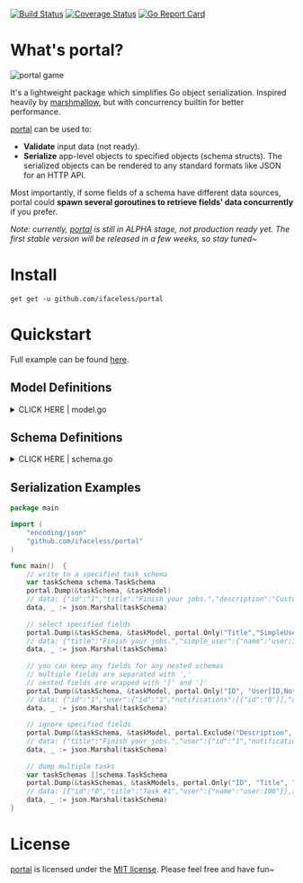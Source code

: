 [![Build Status](https://travis-ci.com/iFaceless/portal.svg?branch=master)](https://travis-ci.com/iFaceless/portal)
[![Coverage Status](https://coveralls.io/repos/github/iFaceless/portal/badge.svg?branch=master)](https://coveralls.io/github/iFaceless/portal?branch=master)
[![Go Report Card](https://goreportcard.com/badge/github.com/iFaceless/portal)](https://goreportcard.com/report/github.com/iFaceless/portal)

# What's portal?
![portal game](https://s2.ax1x.com/2019/09/28/u1TnEt.jpg)

It's a lightweight package which simplifies Go object serialization. Inspired heavily by [marshmallow](https://github.com/marshmallow-code/marshmallow), but with concurrency builtin for better performance.

[portal](https://github.com/iFaceless/portal/) can be used to:
- **Validate** input data (not ready).
- **Serialize** app-level objects to specified objects (schema structs). The serialized objects can be rendered to any standard formats like JSON for an HTTP API.

Most importantly, if some fields of a schema have different data sources, portal could **spawn several goroutines to retrieve fields' data concurrently** if you prefer.

*Note: currently, [portal](https://github.com/iFaceless/portal/) is still in ALPHA stage, not production ready yet. The first stable version will be released in a few weeks, so stay tuned~*

# Install

```
get get -u github.com/ifaceless/portal
```

# Quickstart

Full example can be found [here](./examples/todo).

## Model Definitions

<details>
	<summary>CLICK HERE | model.go</summary>
	
	```go
    type NotificationModel struct {
    	ID      int
    	Title   string
    	Content string
    }
    
    type UserModel struct {
    	ID int
    }
    
    func (u *UserModel) Fullname() string {
    	return fmt.Sprintf("user:%d", u.ID)
    }
    
    func (u *UserModel) Notifications() (result []*NotificationModel) {
    	for i := 0; i < 1; i++ {
    		result = append(result, &NotificationModel{
    			ID:      i,
    			Title:   fmt.Sprintf("title_%d", i),
    			Content: fmt.Sprintf("content_%d", i),
    		})
    	}
    	return
    }
    
    type TaskModel struct {
    	ID     int
    	UserID int
    	Title  string
    }
    
    func (t *TaskModel) User() *UserModel {
    	return &UserModel{t.UserID}
    }
    ```
    
</details>


## Schema Definitions

<details>
	<summary>CLICK HERE | schema.go</summary>
	
	```go
	type NotiSchema struct {
    	ID      string `json:"id,omitempty"`
    	Title   string `json:"title,omitempty"`
    	Content string `json:"content,omitempty"`
    }
    
    type UserSchema struct {
    	ID                   string        `json:"id,omitempty"`
    	// Get user name from `UserModel.Fullname()`
    	Name                 string        `json:"name,omitempty" portal:"attr:Fullname"`
    	Notifications        []*NotiSchema `json:"notifications,omitempty" portal:"nested"`
    	AnotherNotifications []*NotiSchema `json:"another_notifications,omitempty" portal:"nested;attr:Notifications"`
    }
    
    type TaskSchema struct {
    	ID          string      `json:"id,omitempty"`
    	Title       string      `json:"title,omitempty"`
    	Description string      `json:"description,omitempty" portal:"meth:GetDescription"`
    	// UserSchema is a nested schema
    	User        *UserSchema `json:"user,omitempty" portal:"nested"`
    	// We just want `Name` field for `SimpleUser`.
    	// Besides, the datasource is the same with `UserSchema`
    	SimpleUser  *UserSchema `json:"simple_user,omitempty" portal:"nested;only:Name;attr:User"`
    }
    
    func (ts *TaskSchema) GetDescription(model *model.TaskModel) string {
    	return "Custom description"
    }
	```

</details>


## Serialization Examples

```go
package main

import (
	"encoding/json"
	"github.com/ifaceless/portal"
)

func main()  {
    // write to a specified task schema
    var taskSchema schema.TaskSchema
    portal.Dump(&taskSchema, &taskModel)
    // data: {"id":"1","title":"Finish your jobs.","description":"Custom description","user":{"id":"1","name":"user:1","notifications":[{"id":"0","title":"title_0","content":"content_0"}],"another_notifications":[{"id":"0","title":"title_0","content":"content_0"}]},"simple_user":{"name":"user:1"}}
    data, _ := json.Marshal(taskSchema)
 
    // select specified fields
    portal.Dump(&taskSchema, &taskModel, portal.Only("Title","SimpleUser"))
    // data: {"title":"Finish your jobs.","simple_user":{"name":"user:1"}}
    data, _ := json.Marshal(taskSchema)
    
    // you can keep any fields for any nested schemas
    // multiple fields are separated with ','
    // nested fields are wrapped with '[' and ']'
    portal.Dump(&taskSchema, &taskModel, portal.Only("ID", "User[ID,Notifications[ID],AnotherNotifications[Title]]", "SimpleUser"))
    // data: {"id":"1","user":{"id":"1","notifications":[{"id":"0"}],"another_notifications":[{"title":"title_0"}]},"simple_user":{"name":"user:1"}}
    data, _ := json.Marshal(taskSchema)
 
    // ignore specified fields
    portal.Dump(&taskSchema, &taskModel, portal.Exclude("Description", "ID", "User[Name,Notifications[ID,Content],AnotherNotifications], SimpleUser"))
    // data: {"title":"Finish your jobs.","user":{"id":"1","notifications":[{"title":"title_0"}]}}
    data, _ := json.Marshal(taskSchema)
 
    // dump multiple tasks
    var taskSchemas []schema.TaskSchema
    portal.Dump(&taskSchemas, &taskModels, portal.Only("ID", "Title", "User[Name]"))
    // data: [{"id":"0","title":"Task #1","user":{"name":"user:100"}},{"id":"1","title":"Task #2","user":{"name":"user:101"}}]
    data, _ := json.Marshal(taskSchema)
}

```

# License

[portal](https://github.com/iFaceless/portal) is licensed under the [MIT license](./LICENSE). Please feel free and have fun~
